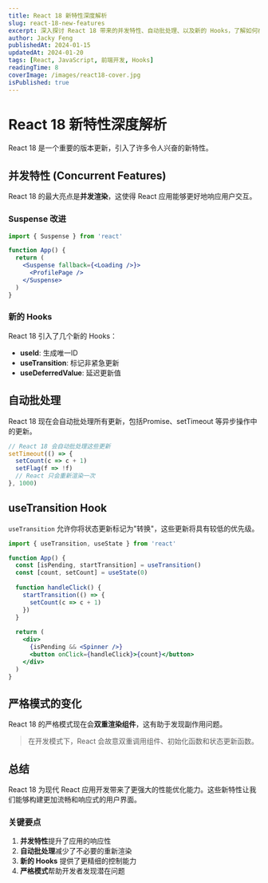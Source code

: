 ```yaml
---
title: React 18 新特性深度解析
slug: react-18-new-features
excerpt: 深入探讨 React 18 带来的并发特性、自动批处理、以及新的 Hooks，了解如何在项目中应用这些新特性。
author: Jacky Feng
publishedAt: 2024-01-15
updatedAt: 2024-01-20
tags: [React, JavaScript, 前端开发, Hooks]
readingTime: 8
coverImage: /images/react18-cover.jpg
isPublished: true
---
```


# React 18 新特性深度解析

React 18 是一个重要的版本更新，引入了许多令人兴奋的新特性。

## 并发特性 (Concurrent Features)

React 18 的最大亮点是**并发渲染**，这使得 React 应用能够更好地响应用户交互。

### Suspense 改进

```jsx
import { Suspense } from 'react'

function App() {
  return (
    <Suspense fallback={<Loading />}>
      <ProfilePage />
    </Suspense>
  )
}
```

### 新的 Hooks

React 18 引入了几个新的 Hooks：

- **useId**: 生成唯一ID
- **useTransition**: 标记非紧急更新
- **useDeferredValue**: 延迟更新值

## 自动批处理

React 18 现在会自动批处理所有更新，包括Promise、setTimeout 等异步操作中的更新。

```jsx
// React 18 会自动批处理这些更新
setTimeout(() => {
  setCount(c => c + 1)
  setFlag(f => !f)
  // React 只会重新渲染一次
}, 1000)
```

## useTransition Hook

`useTransition` 允许你将状态更新标记为"转换"，这些更新将具有较低的优先级。

```jsx
import { useTransition, useState } from 'react'

function App() {
  const [isPending, startTransition] = useTransition()
  const [count, setCount] = useState(0)
  
  function handleClick() {
    startTransition(() => {
      setCount(c => c + 1)
    })
  }
  
  return (
    <div>
      {isPending && <Spinner />}
      <button onClick={handleClick}>{count}</button>
    </div>
  )
}
```

## 严格模式的变化

React 18 的严格模式现在会**双重渲染组件**，这有助于发现副作用问题。

> 在开发模式下，React 会故意双重调用组件、初始化函数和状态更新函数。

## 总结

React 18 为现代 React 应用开发带来了更强大的性能优化能力。这些新特性让我们能够构建更加流畅和响应式的用户界面。

### 关键要点

1. **并发特性**提升了应用的响应性
2. **自动批处理**减少了不必要的重新渲染
3. **新的 Hooks** 提供了更精细的控制能力
4. **严格模式**帮助开发者发现潜在问题